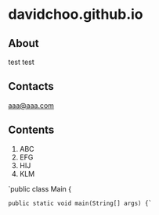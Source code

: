 # davidchoo.github.io

## About
test
test

## Contacts
aaa@aaa.com

## Contents
1. ABC
2. EFG
3. HIJ
4. KLM

`public class Main {

    public static void main(String[] args) {`
